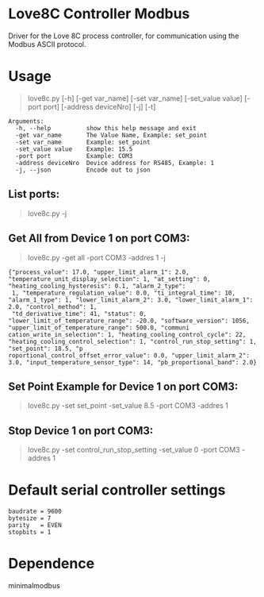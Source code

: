 # Love8C Controller Modbus
Driver for the Love 8C process controller, for communication using the Modbus ASCII protocol.

# Usage
> love8c.py [-h] [-get var_name] [-set var_name] [-set_value value] [-port port] [-address deviceNro] [-j] [-t]
```
Arguments:
  -h, --help          show this help message and exit
  -get var_name       The Value Name, Example: set_point
  -set var_name       Example: set_point
  -set_value value    Example: 15.5
  -port port          Example: COM3
  -address deviceNro  Device address for RS485, Example: 1
  -j, --json          Encode out to json
```

## List ports:
> love8c.py -j

## Get All from Device 1 on port COM3:
> love8c.py -get all -port COM3 -addres 1 -j

```
{"process_value": 17.0, "upper_limit_alarm_1": 2.0, "temperature_unit_display_selection": 1, "at_setting": 0, "heating_cooling_hysteresis": 0.1, "alarm_2_type":
 1, "temperature_regulation_value": 0.0, "ti_integral_time": 10, "alarm_1_type": 1, "lower_limit_alarm_2": 3.0, "lower_limit_alarm_1": 2.0, "control_method": 1,
 "td_derivative_time": 41, "status": 0, "lower_limit_of_temperature_range": -20.0, "software_version": 1056, "upper_limit_of_temperature_range": 500.0, "communi
cation_write_in_selection": 1, "heating_cooling_control_cycle": 22, "heating_cooling_control_selection": 1, "control_run_stop_setting": 1, "set_point": 18.5, "p
roportional_control_offset_error_value": 0.0, "upper_limit_alarm_2": 3.0, "input_temperature_sensor_type": 14, "pb_proportional_band": 2.0}
```

## Set Point Example for Device 1 on port COM3:
> love8c.py -set set_point -set_value 8.5 -port COM3 -addres 1

## Stop Device 1 on port COM3:
> love8c.py -set control_run_stop_setting -set_value 0 -port COM3 -addres 1

# Default serial controller settings
```
baudrate = 9600
bytesize = 7
parity   = EVEN
stopbits = 1
```

# Dependence
minimalmodbus

